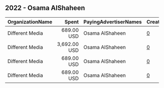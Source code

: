 ## 2022 - Osama AlShaheen 
|OrganizationName|Spent|PayingAdvertiserNames|CreativeUrls|Impressions|Genders|AgeBrackets|CountryCodes|BillingAddresses|CandidateBallotInformation|
|:---|---:|:---|:---|---:|:---|:---|:---|:---|:---|
|Different Media|689.00 USD|Osama AlShaheen|[0](https://www.snap.com/political-ads/asset/319359fac2ec6313f5e9a0e9816d8fe8367d872cd9d24771a17657cf702589c4?mediaType=mp4)|562,995|FEMALE|21+|kuwait|"31 St, Shuwaikh Industrial,Shuwaikh,2491,KW"||
|Different Media|3,692.00 USD|Osama AlShaheen|[0](https://www.snap.com/political-ads/asset/e12bae4af5990d14781e2abf4f9b814f34ef3a282836e30ae449669356b35882?mediaType=mp4)|4,207,573||21+|kuwait|"31 St, Shuwaikh Industrial,Shuwaikh,2491,KW"||
|Different Media|689.00 USD|Osama AlShaheen|[0](https://www.snap.com/political-ads/asset/4cb7763896e3fcb21476e02e69c4c2e013ce35976f740e4b8d39f8f987da7e43?mediaType=mp4)|562,567|FEMALE|21+|kuwait|"31 St, Shuwaikh Industrial,Shuwaikh,2491,KW"||
|Different Media|689.00 USD|Osama AlShaheen|[0](https://www.snap.com/political-ads/asset/d74502164449b3e7613dafa9fbb61e72e1a59ee2650c2c99be620db29156a682?mediaType=mp4)|562,179|FEMALE|21+|kuwait|"31 St, Shuwaikh Industrial,Shuwaikh,2491,KW"||
